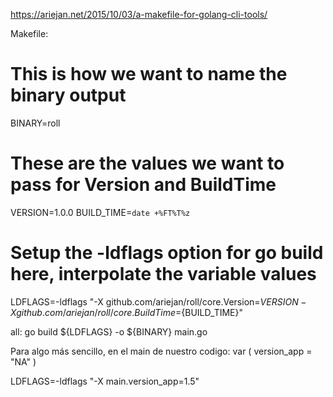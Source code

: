 https://ariejan.net/2015/10/03/a-makefile-for-golang-cli-tools/

Makefile:
# This is how we want to name the binary output
BINARY=roll

# These are the values we want to pass for Version and BuildTime
VERSION=1.0.0
BUILD_TIME=`date +%FT%T%z`

# Setup the -ldflags option for go build here, interpolate the variable values
LDFLAGS=-ldflags "-X github.com/ariejan/roll/core.Version=${VERSION} -X github.com/ariejan/roll/core.BuildTime=${BUILD_TIME}"

all:
	go build ${LDFLAGS} -o ${BINARY} main.go



Para algo más sencillo, en el main de nuestro codigo:
var (
		version_app = "NA"
)

LDFLAGS=-ldflags "-X main.version_app=1.5"
